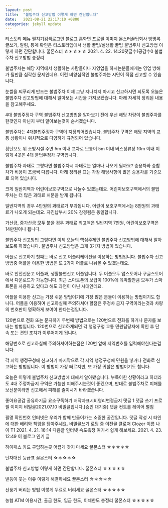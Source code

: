 ```yaml
---
layout: post
title:  "불법주차 신고방법 이렇게 하면 간단합니다"
date:   2021-08-21 22:17:10 +0800
categories: jekyll update
---
```

티스토리 메뉴 펼치기검색로그인
블로그 홈화면
프로필 이미지
몬스터꿀팁회사
방명록
글쓰기, 알림, 통계 확인은 티스토리앱에서
생활 꿀팁/실생활 꿀팁
불법주차 신고방법 이렇게 하면 간단합니다.
꿀몬스터 ☆＊☆＊☆
2021. 4. 22. 14:20댓글수1공감수0
불법주차 신고방법 총정리

 

불법주차는 해당 지역에서 생활하는 사람들이나 자영업을 하시는분들에게는 영업 방해가 될만큼 심각한 문제인데요. 이런 비양심적인 불법주차는 시민이 직접 신고할 수 있습니다.

 

눈쌀을 찌푸리게 만드는 불법주차 이제 그냥 지나치지 마시고 신고하시면 되도록 오늘은 불법주차 신고방법에 대해서 알아보는 시간을 가져보겠습니다. 아래 자세히 정리된 내용을 참고해주세요.

 

 

4대 불법주정차 구역
불법주차 신고방법을 알아보기 전에 우선 해당 차량이 불법주차를 한것인지 아닌지 부터 알아보는것이 순서겠습니다.

 

불법주차는 4대불법주정차 구역이 지정되어있습니다. 불법주차 구역은 해당 지역의 교통 상황이나 위치적으로 다양하게 규정되어 있습니다.

 


 

횡단보도 위
소방시설 주변 5m 이내
교차로 모통이 5m 이내
버스정류장 10m 이내
이렇게 4곳은 4대 불법주정차 구역입니다.

 

불법주차 과태료
그렇다면 불법주차시 과태료는 얼마나 나오게 될까요? 승용차와 승합차가 비용이 조금씩 다릅니다. 아래 정리된 표는 가장 해당사항이 많은 승용차를 기준으로 되어 있습니다.

 


 

크게 일반지역과 어린이보호구역으로 나눌수 있겠는데요. 어린이보호구역에서의 불법주차는 더 많은 과태료 처분을 받게 됩니다.

 

일반지역의 경우 4만원의 과태료가 부과됩니다. 어린이 보호구역에서는 8만원의 과태료가 나오게 되는데요. 자진납부시 20% 감경됨은 동일합니다.

 

가산금, 중가산금 모두 붙을 경우 과태료 최고액은 일반지역 7만원, 어린이보호구역은 14만원이나 됩니다.

 



 

불법주차 신고방법
그렇다면 이제 오늘의 핵심주제인 불법주차 신고방법에 대해서 알아보도록 하겠습니다. 불법주차 신고방법은 크게 3가지 방법이 있습니다.

 



어플로 신고하기
첫째는 바로 신고 어플리케이션을 이용하는 방법입니다. 불법주차 신고방법중 어플을 이용한 방법은 또 2가지 어플로 나눠볼 수 있겠는데요.

 

바로 안전신문고 어플과, 생활불편신고 어플입니다. 두 어플모두 앱스토어나 구글스토어에서 다운로드가 가능합니다. 최근 스마트폰의 보급이 100%에 육박할만큼 모두가 스마트폰을 사용하고 있다고 해도 과언이 아닌 시대인데요.

 

어플을 이용한 신고는 가장 쉬운 방법이기에 가장 많은 분들이 이용하는 방법이기도 합니다. 어플을 이용하여 신고하실때 주의하셔야 할점은 주정차 금지 구역이라는것과 차량의 번호판이 명확하게 보여야 한다는점입니다.

 




120번으로 전화 또는 문자하기
두번째 방법으로는 120번으로 전화를 하거나 문자를 보내는 방법입니다. 120번으로 신고하게되면 각 행정구청 교통 민원담당자에 확인 후 단속 또는 견인 조치가 이루어지게 됩니다.

 

해당번호로 신고하실때 주의하셔야하는점은 120번 앞에 지역번호를 입력해야한다는겁니다.

 



각 지역 행정구청에 신고하기
마지막으로 각 지역 행정구청에 민원을 넣거나 전화로 신고하는 방법입니다. 이 방법이 가장 빠르지만, 또 가장 귀찮은 방법이기도 합니다.

 




 

오늘은 이렇게 불법주차 신고방법에 대해서 알아봤습니다. 부득이한 상황이라고 하더라도 4대 주정차금지 구역은 가능한 피해주시는것이 좋겠으며, 반대로 불법주차로 피해를 보신분이라면 신고해서 피해를 줄이시기 바라겠습니다.

 


좋아요공감
공유하기글 요소구독하기
저작자표시비영리변경금지
댓글 1
댓글 쓰기
프로필 이미지
비밀글2021.07.10
비밀글입니다.[승인 대기중]
댓글 컨트롤 레이어 펼침

필명
확인번호
인터넷은 우리가 함께 만들어가는 소중한 공간입니다. 댓글 작성 시 타인에 대한 배려와 책임을 담아주세요.
비밀글쓰기
로딩 중
이전글
클로저 Clozer 이름 나이 T1
2021. 4. 21. 16:14
다음글
인터넷 속도측정 여기서 쉽게 해보세요.
2021. 4. 23. 12:49
이 블로그 인기 글

하이패스 카드 구입하는곳 어렵게 찾지 마세요
꿀몬스터 ☆＊☆＊☆

닌자대전 등급표
꿀몬스터 ☆＊☆＊☆

불법주차 신고방법 이렇게 하면 간단합니다.
꿀몬스터 ☆＊☆＊☆

발등이 붓는 이유 이렇게 해결하세요
꿀몬스터 ☆＊☆＊☆

선풍기 버리는 방법 이렇게 무료로 버리세요
꿀몬스터 ☆＊☆＊☆

농협 ATM 이용시간, 출금 한도, 입금 한도, 이체한도 총정리
꿀몬스터 ☆＊☆＊☆